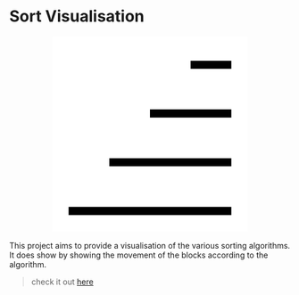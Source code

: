 # Sort Visualisation

<p align="center">  <img width="350" height="350" src="https://github.com/Vikramadtya/visualizer/blob/main/public/icons/logo.svg">  </p>

This project aims to provide a visualisation of the various sorting algorithms. It does show by showing the movement of the blocks according to the algorithm.

> check it out [here](https://viki-sort-visualizer.vercel.app)
